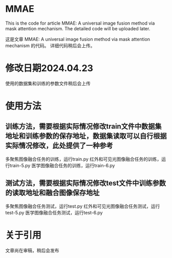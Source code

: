 # MMAE
This is the code for article MMAE: A universal image fusion method via mask attention mechanism.
The detailed code will be uploaded later.

这是文章 MMAE: A universal image fusion method via mask attention mechanism 的代码。
详细代码稍后会上传。

# 修改日期2024.04.23
使用的数据集和训练的参数文件稍后会上传
# 使用方法
## 训练方法，需要根据实际情况修改train文件中数据集地址和训练参数的保存地址，数据集读取可以自行根据实际情况修改，此处提供了一种参考
多聚焦图像融合任务的训练，运行train.py
红外和可见光图像融合任务的训练，运行train-5.py
医学图像融合任务的训练，运行train-6.py

## 测试方法，需要根据实际情况修改test文件中训练参数的读取地址和融合图像保存地址
多聚焦图像融合任务测试，运行test.py
红外和可见光图像融合任务测试，运行test-5.py
医学图像融合任务测试，运行test-6.py

# 关于引用
文章尚在审稿，稍后会发布
